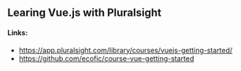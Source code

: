 ## Learing Vue.js with Pluralsight ##

#### Links: ####
* <https://app.pluralsight.com/library/courses/vuejs-getting-started/>
* <https://github.com/ecofic/course-vue-getting-started>